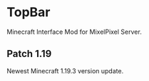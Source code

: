 # TopBar
Minecraft Interface Mod for MixelPixel Server.

## Patch 1.19
Newest Minecraft 1.19.3 version update.   

